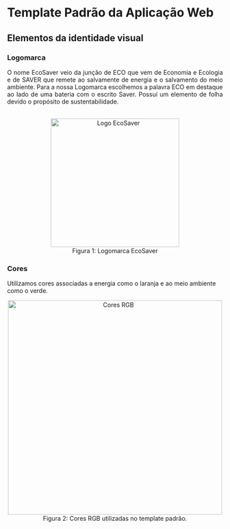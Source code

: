 # Template Padrão da Aplicação Web

## Elementos da identidade visual

### Logomarca
    
<div style="text-align: justify;">
  O nome EcoSaver veio da junção de ECO que vem de Economia e Ecologia e de SAVER que remete ao salvamente de energia e o salvamento do meio ambiente. Para a nossa Logomarca escolhemos a palavra ECO em destaque ao lado de uma bateria com o escrito Saver. Possuí um elemento de folha devido o propósito de sustentabilidade.
</div>
<br>
     
  <p align="center">
  <img src="https://github.com/ICEI-PUC-Minas-PMV-ADS/pmv-ads-2024-1-e1-proj-ecosaver/assets/145709183/4b3ac15e-9e72-41dc-a8da-1fca1ac24dec" alt="Logo EcoSaver" width="300">
    <br>
    Figura 1: Logomarca EcoSaver
  </p>
   

### Cores
   
Utilizamos cores associadas a energia como o laranja e ao meio ambiente como o verde.
   
<p align="center">
  <img src="https://github.com/ICEI-PUC-Minas-PMV-ADS/pmv-ads-2024-1-e1-proj-ecosaver/assets/145709183/c3544316-f6bc-4ef7-948a-fff518dc05d7" alt="Cores RGB" width="500">
  <br>
  Figura 2: Cores RGB utilizadas no template padrão.
</p>
